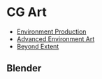 

# CG Art


- [Environment Production](https://www.artstation.com/learning/series/1mo/environment-production)
- [Advanced Environment Art](https://www.artstation.com/learning/series/9J3/advanced-environment-art)
- [Beyond Extent](https://www.beyondextent.com/workshops)

## Blender






